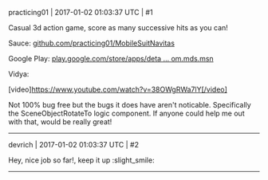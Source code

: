 practicing01 | 2017-01-02 01:03:37 UTC | #1

Casual 3d action game, score as many successive hits as you can!

Sauce:
[github.com/practicing01/MobileSuitNavitas](https://github.com/practicing01/MobileSuitNavitas)

Google Play:
[play.google.com/store/apps/deta ... om.mds.msn](https://play.google.com/store/apps/details?id=com.mds.msn)

Vidya:

[video]https://www.youtube.com/watch?v=38OWgRWa7lY[/video]

Not 100% bug free but the bugs it does have aren't noticable.  Specifically the SceneObjectRotateTo logic component.  If anyone could help me out with that, would be really great!

-------------------------

devrich | 2017-01-02 01:03:37 UTC | #2

Hey, nice job so far!, keep it up :slight_smile:

-------------------------

